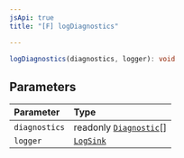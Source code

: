 ```yaml
---
jsApi: true
title: "[F] logDiagnostics"

---
```

```ts
logDiagnostics(diagnostics, logger): void
```

## Parameters

| Parameter | Type |
| :------ | :------ |
| `diagnostics` | readonly [`Diagnostic`](../interfaces/Diagnostic.md)[] |
| `logger` | [`LogSink`](../interfaces/LogSink.md) |
